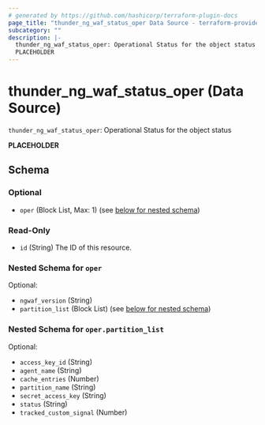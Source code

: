 ```yaml
---
# generated by https://github.com/hashicorp/terraform-plugin-docs
page_title: "thunder_ng_waf_status_oper Data Source - terraform-provider-thunder"
subcategory: ""
description: |-
  thunder_ng_waf_status_oper: Operational Status for the object status
  PLACEHOLDER
---
```


# thunder_ng_waf_status_oper (Data Source)

`thunder_ng_waf_status_oper`: Operational Status for the object status

__PLACEHOLDER__



<!-- schema generated by tfplugindocs -->
## Schema

### Optional

- `oper` (Block List, Max: 1) (see [below for nested schema](#nestedblock--oper))

### Read-Only

- `id` (String) The ID of this resource.

<a id="nestedblock--oper"></a>
### Nested Schema for `oper`

Optional:

- `ngwaf_version` (String)
- `partition_list` (Block List) (see [below for nested schema](#nestedblock--oper--partition_list))

<a id="nestedblock--oper--partition_list"></a>
### Nested Schema for `oper.partition_list`

Optional:

- `access_key_id` (String)
- `agent_name` (String)
- `cache_entries` (Number)
- `partition_name` (String)
- `secret_access_key` (String)
- `status` (String)
- `tracked_custom_signal` (Number)


